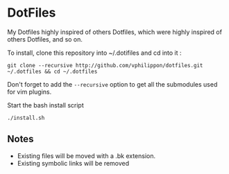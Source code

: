 DotFiles
========

My Dotfiles highly inspired of others Dotfiles, which were highly inspired of others Dotfiles, and so on.

To install, clone this repository into ~/.dotifiles and cd into it :

    git clone --recursive http://github.com/vphilippon/dotfiles.git ~/.dotfiles && cd ~/.dotfiles

Don't forget to add the `--recursive` option to get all the submodules used for vim plugins.

Start the bash install script

    ./install.sh

Notes
-----

* Existing files will be moved with a .bk extension.
* Existing symbolic links will be removed
